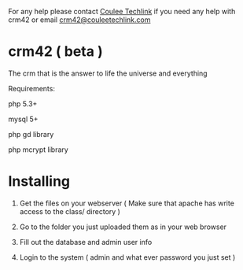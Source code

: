 For any help please contact [Coulee Techlink]( http://www.couleetechlink.com ) if you need any help with crm42
or email crm42@couleetechlink.com

crm42 ( beta )
=====

The crm that is the answer to life the universe and everything 

Requirements: 

php 5.3+

mysql 5+

php gd library

php mcrypt library



Installing
==========

1) Get the files on your webserver ( Make sure that apache has write access to the class/ directory )

2) Go to the folder you just uploaded them as in your web browser

3) Fill out the database and admin user info

4) Login to the system ( admin and what ever password you just set )




